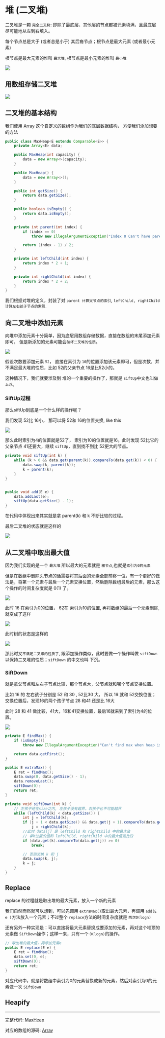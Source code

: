 # 堆 (二叉堆)

二叉堆是一颗 `完全二叉树`: 即除了最底层，其他层的节点都被元素填满，且最底层尽可能地从左到右填入。

每个节点总是大于 (或者总是小于) 其后裔节点；根节点是最大元素 (或者最小元素) 

根节点是最大元素的堆叫 `最大堆`, 根节点是最小元素的堆叫 `最小堆`

![](../images/play-data-structure/heap.png)

## 用数组存储二叉堆

![](../images/play-data-structure/heap-rule.png)



## 二叉堆的基本结构

我们使用 [Array](https://github.com/xiaozefeng/data-structures/blob/master/src/main/java/org/mickey/data/structure/array/Array.java) 这个自定义的数组作为我们的底层数据结构， 方便我们添加想要的方法

```java
public class MaxHeap<E extends Comparable<E>> {
    private Array<E> data;

    public MaxHeap(int capacity) {
        data = new Array<>(capacity);
    }

    public MaxHeap() {
        data = new Array<>();
    }

    public int getSize() {
        return data.getSize();
    }

    public boolean isEmpty() {
        return data.isEmpty();
    }

    private int parent(int index) {
        if (index == 0)
            throw new IllegalArgumentException("Index 0 Can't have parent!");

        return (index - 1) / 2;
    }

    private int leftChild(int index) {
        return index * 2 + 1;
    }

    private int rightChild(int index) {
        return index * 2 + 2;
    }
}
```

我们根据对堆的定义，封装了对 `parent 计算父节点的索引`,  `leftChild, rightChild 计算左右孩子节点的索引`.





## 向二叉堆中添加元素

向堆中添加元素十分简单，因为底层用数组存储数据，直接在数组的末尾添加元素即可， 但是新添加的元素可能会`破坏二叉堆的性质`。

![](../images/play-data-structure/heap-add.png)

假设次数要添加元素 `52`， 直接在索引为 `10`的位置添加该元素即可，但是次数，并不满足最大堆的性质，比如 52的父亲节点 16是比52小的。

这种情况下，我们就要涉及到 堆的一个重要的操作了，那就是 `siftUp`中文也叫做 `上浮`。



### SiftUp过程

那么siftUp到底是一个什么样的操作呢？

我们发现 52比 16小， 那可以将 52和 16的位置交换, like this

![](../images/play-data-structure/heap-siftup1.png)

那么此时索引为4的位置就是52了， 索引为10的位置就是16。此时发现 52比它的父亲节点 41还要大，继续 `siftUp`，直到找不到比 52更大的节点。

```java
private void siftUp(int k) {
    while (k > 0 && data.get(parent(k)).compareTo(data.get(k)) < 0) {
        data.swap(k, parent(k));
        k = parent(k);
    }
}


public void add(E e) {
    data.addLast(e);
    siftUp(data.getSize() - 1);
}
```

在代码中体现出来其实就是拿  parent(k) 和 k 不断比较的过程。

最后二叉堆的状态就是这样的

![](../images/play-data-structure/heap-siftup2.png)





## 从二叉堆中取出最大值

因为我们实现的是一个 `最大堆` 所以最大的元素就是 `根节点`,也就是`索引为0的元素`

但是在数组中删除头节点的话需要将其后面的元素全部前移一位，有一个更好的做法是，将第一个元素与最后一个元素交换位置，然后删除数组最后的元素，那么这个操作的时间复杂度就是 0(1) 了。

![](../images/play-data-structure/heap-remove1.png)

此时 16 在索引为0的位置， 62在 索引为10的位置, 再将数组的最后一个元素删除, 就变成了这样

![](../images/play-data-structure/heap-remove2.png)

此时树的状态是这样的

![](../images/play-data-structure/heap-remove3.png)

那此时又`不满足二叉堆的性质了`, 跟添加操作类似，此时要做一个操作叫做 `siftDown` 以保持二叉堆的性质；`siftDown` 的中文也叫 下沉。



### SiftDown

就是拿父节点和左右子节点比较，那个节点大，父节点就和哪个节点交换位置。

比如 16 的 左右孩子分别是 52 和 30 , 52比30 大， 所以 16 就和 52交换位置；交换位置后，发现16的两个孩子节点 28 和41 还是比 16大

此时 28 和 41 做比较，41大，16和41交换位置，最后16就来到了索引为4的位置。

![](../images/play-data-structure/heap-siftdown1.png)

```java
private E findMax() {
    if (isEmpty())
        throw new IllegalArgumentException("Can't find max when heap is empty!");

    return data.getFirst();
}

public E extraMax() {
    E ret = findMax();
    data.swap(0, data.getSize() - 1);
    data.removeLast();
    siftDown(0);
    return ret;
}

private void siftDown(int k) {
    // 左孩子还在size之内, 左孩子没有越界，右孩子也不可能越界
    while (leftChild(k) < data.getSize()) {
        int j = leftChild(k);
        if (j + 1 < data.getSize() && data.get(j + 1).compareTo(data.get(j)) > 0)
            j = rightChild(k);
        //此时 data[j] 是 leftChild 和 rightChild 中的最大值
        // 拿k位置的值和 leftChild, rightChild 中的最大值做比较
        if (data.get(k).compareTo(data.get(j)) >= 0)
            break;

        // 否则交换 k 和 j
        data.swap(k, j);
        k = j;
    }
}
```



## Replace

replace 的过程就是取出堆的最大元素，放入一个新的元素

我们自然而然就可以想到，可以先调用  `extraMax()`取出最大元素，再调用 `add(E e )`方法放入一个元素；不过整个 `replace`方法的时间复杂度就是 `两次O(logn)` 

还有另外一种实现是：可以直接将最大元素替换成要添加的元素，再对这个堆顶的元素做 `SiftDown`操作；这样一来，只有一个 `O(logn)`的操作。

```java
// 取出堆的最大值，再添加元素e
public E replace(E e) {
    E ret = findMax();
    data.set(0, e);
    siftDown(0);
    return ret;
}
```

对应代码中，就是将数组中索引为0的元素替换成新的元素，然后对索引为0的元素做一次 `SiftDown`

## Heapify



---



完整代码: [MaxHeap](https://github.com/xiaozefeng/data-structures/blob/master/src/main/java/org/mickey/data/structure/heap/MaxHeap.java)

对应的数组的源码: [Array](https://github.com/xiaozefeng/data-structures/blob/master/src/main/java/org/mickey/data/structure/array/Array.java)